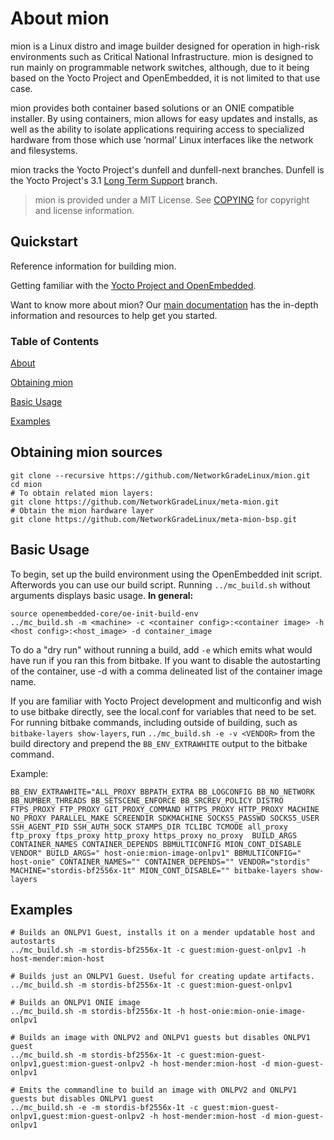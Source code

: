 # About mion

mion is a Linux distro and image builder designed for operation in
high-risk environments such as Critical National Infrastructure. mion is
designed to run mainly on programmable network switches, although, due to it
being based on the Yocto Project and OpenEmbedded, it is not limited to that
use case.

mion provides both container based solutions or an ONIE compatible installer.
By using containers, mion allows for easy updates and installs, as well as the
ability to isolate applications requiring access to specialized hardware from
those which use ‘normal’ Linux interfaces like the network and filesystems.

mion tracks the Yocto Project's dunfell and dunfell-next branches. Dunfell is
the Yocto Project's 3.1 [Long Term Support](https://www.yoctoproject.org/yocto-project-long-term-support-announced/)
branch.

> mion is provided under a MIT License. See [COPYING](#copying) for copyright and
license information.

## Quickstart

Reference information for building mion.

Getting familiar with the [Yocto Project and OpenEmbedded](https://www.yoctoproject.org/docs/).

Want to know more about mion? Our [main documentation](https://docs.mion.io)
has the in-depth information and resources to help get you started.

### Table of Contents

[About](#about-mion)

[Obtaining mion](#obtaining-mion-sources)

[Basic Usage](#basic-usage)

[Examples](#examples)

## Obtaining mion sources

```shell
git clone --recursive https://github.com/NetworkGradeLinux/mion.git
cd mion
# To obtain related mion layers:
git clone https://github.com/NetworkGradeLinux/meta-mion.git
# Obtain the mion hardware layer
git clone https://github.com/NetworkGradeLinux/meta-mion-bsp.git
```

## Basic Usage

To begin, set up the build environment using the OpenEmbedded init script.
Afterwords you can use our build script. Running `../mc_build.sh` without
arguments displays basic usage. **In general:**

```shell
source openembedded-core/oe-init-build-env
../mc_build.sh -m <machine> -c <container config>:<container image> -h <host config>:<host_image> -d container_image
```

To do a "dry run" without running a build, add `-e` which emits what would have
run if you ran this from bitbake.
If you want to disable the autostarting of the container, use -d with a comma
delineated list of the container image name.

If you are familiar with Yocto Project development and multiconfig and wish to
use bitbake directly, see the local.conf for variables that need to be set. For
running bitbake commands, including outside of building, such as
`bitbake-layers show-layers`, run `../mc_build.sh -e -v <VENDOR>` from the build
directory and prepend the `BB_ENV_EXTRAWHITE` output to the bitbake command.

Example:

```shell
BB_ENV_EXTRAWHITE="ALL_PROXY BBPATH_EXTRA BB_LOGCONFIG BB_NO_NETWORK BB_NUMBER_THREADS BB_SETSCENE_ENFORCE BB_SRCREV_POLICY DISTRO FTPS_PROXY FTP_PROXY GIT_PROXY_COMMAND HTTPS_PROXY HTTP_PROXY MACHINE NO_PROXY PARALLEL_MAKE SCREENDIR SDKMACHINE SOCKS5_PASSWD SOCKS5_USER SSH_AGENT_PID SSH_AUTH_SOCK STAMPS_DIR TCLIBC TCMODE all_proxy ftp_proxy ftps_proxy http_proxy https_proxy no_proxy  BUILD_ARGS CONTAINER_NAMES CONTAINER_DEPENDS BBMULTICONFIG MION_CONT_DISABLE VENDOR" BUILD_ARGS=" host-onie:mion-image-onlpv1" BBMULTICONFIG=" host-onie" CONTAINER_NAMES="" CONTAINER_DEPENDS="" VENDOR="stordis" MACHINE="stordis-bf2556x-1t" MION_CONT_DISABLE="" bitbake-layers show-layers
```

## Examples

```shell
# Builds an ONLPV1 Guest, installs it on a mender updatable host and autostarts
../mc_build.sh -m stordis-bf2556x-1t -c guest:mion-guest-onlpv1 -h host-mender:mion-host

# Builds just an ONLPV1 Guest. Useful for creating update artifacts.
../mc_build.sh -m stordis-bf2556x-1t -c guest:mion-guest-onlpv1

# Builds an ONLPV1 ONIE image
../mc_build.sh -m stordis-bf2556x-1t -h host-onie:mion-onie-image-onlpv1

# Builds an image with ONLPV2 and ONLPV1 guests but disables ONLPV1 guest
../mc_build.sh -m stordis-bf2556x-1t -c guest:mion-guest-onlpv1,guest:mion-guest-onlpv2 -h host-mender:mion-host -d mion-guest-onlpv1

# Emits the commandline to build an image with ONLPV2 and ONLPV1 guests but disables ONLPV1 guest
../mc_build.sh -e -m stordis-bf2556x-1t -c guest:mion-guest-onlpv1,guest:mion-guest-onlpv2 -h host-mender:mion-host -d mion-guest-onlpv1
```
